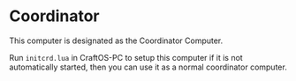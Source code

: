 # Coordinator
This computer is designated as the Coordinator Computer.

Run `initcrd.lua` in CraftOS-PC to setup this computer if it is not automatically started, then you can use it as a normal coordinator computer.
